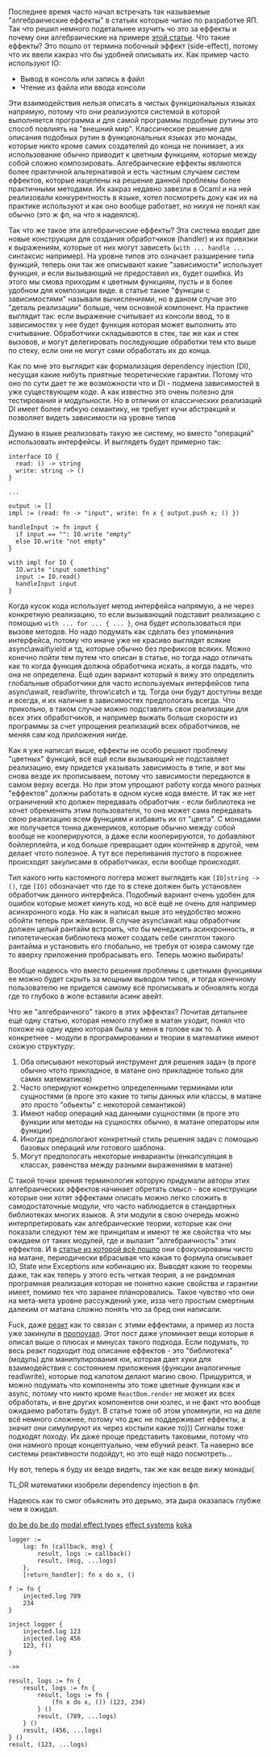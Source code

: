 
Последнее время часто начал встречать так называемые "алгебраические еффекты" в статьях которые читаю по разработке ЯП. Так что решил немного подетальнее изучить чо это за еффекты и почему они алгебраические на примере [этой статьи](https://www.sciencedirect.com/science/article/pii/S1571066115000705?ref=pdf_download&fr=RR-2&rr=8786637be9752498).
Что такие еффекты? Это пошло от термина побочный эффект (side-effect), потому что их ввели какраз что бы удобней описывать их. Как пример часто используют IO:
* Вывод в консоль или запись в файл
* Чтение из файла или ввода консоли

Эти взаимодействия нельзя описать в чистых функциональных языках напрямую, потому что они реализуются системой в которой выполняется программа и для самой программы подобные рутины это способ повлиять на "внешний мир".
Классическое решение для описания подобных рутин в функциональных языках это монады, которые никто кроме самих создателей до конца не понимает, а их использование обычно приводит к цветным функциям, которые между собой сложно композировать. 
Алгебраические еффекты являются более практичной альтернативой и есть частным случаем систем еффектов, которые нацелены на решение данной проблемы более практичными методами. 
Их какраз недавно завезли в Ocaml и на ней реализовали конкурентность в языке, хотел  посмотреть доку как их на практике используют и как оно вообще работает, но нихуя не понял как обычно (это ж фп, на что я надеялся).

Так что же такое эти алгебраические еффекты? Эта система вводит две новые конструкции для создания обработчиков (handler) и их привязки к выражениям, которые от них могут зависеть (`with ... handle ...` синтаксис например).
На уровне типов это означает разширение типа функций, теперь они так же описывают какие "зависимости" использует функция, и если вызывающий не предоставил их, будет ошибка. Из этого мы смова приходим к цветным функциям, пусть и в более удобном для композиции виде.
в статье такие "функции с зависимостями" называли вычислениями, но в даном случае это "деталь реализации" больше, чем основной компонент.
На практике выглядит так: если выражение считывает из консоли ввод, то в зависимостях у нее будет функция которая может выполнить это считывание. 
Обработчики складываются в стек, так же как и стек вызовов, и могут делегировать последующие обработки тем кто выше по стеку, если они не могут сами обработать их до конца.

Как по мне это выглядит как формализация dependency injection (DI), несущая какие нибуть приятные теоретические гарантии. 
Потому что оно по сути дает те же возможности что и DI - подмена зависимостей в уже существующем коде. 
А как известно это очень полезно для тестирования и модульности. Но в отличии от классических реализаций DI имеет более гибкую семантику, не требует кучи абстракций и позволяет видеть зависимости на уровне типов

Думаю в языке реализовать такую же систему, но вместо "операций" использовать интерфейсы. И выглядеть будет примерно так:
```
interface IO {
  read: () -> string
  write: string -> ()
}

...

output := []
impl := (read: fn -> "input", write: fn x { output.push x; () })

handleInput := fn input {
  if input == "": IO.write "empty"
  else IO.write "not empty"
}

with impl for IO {
  IO.write "input something"
  input := IO.read()
  handleInput input
}
```

Когда кусок кода использует метод интерфейса напрямую, а не через конкретную реализацию, то если вызывающий подставит реализацию с помощью `with ... for ... { ... }`, она будет использоваться при вызове методов. Но надо подумать как сделать без упоминания интерфейса, потому что иначе уже не красиво выглядят всякие async\await\yield и тд, которые обычно без префиксов всяких. Можно конечно пойти тем путем что описан в статье, но тогда надо отличать как то когда функция должна обработчика искать, а когда падать, что она не определена. Ещё один вариант который я вижу это определить глобальные обработчики для часто используемых интерфейсов типа async\await, read\write, throw\catch и тд. Тогда они будут доступны везде и всегда, и их наличие в зависимостях предпологать всегда. Что прикольно, в таком случае можно подставлять свои реализации для всех этих обработчиков, и например выжать больше скорости из программы за счет упрощения реализаций всех обработчиков, не меняя сам код приложения нигде.

Как я уже написал выше, еффекты не особо решают проблему "цветных" функций, всё ещё если вызывающий не подставляет реализацию, ему придется указывать зависимость в типе, и вот мы снова везде их прописываем, потому что зависимости передаются в самом верху всегда. Но при этом упрощают работу когда много разных "еффектов" должны работать в одном куске кода вместе. И так же нет ограничений кто должен передавать обработчик - если библиотека не хочет обременять этим пользователя, то она может сама передавать свою реализацию всем функциям и избавить их от "цвета". С монадами же получается тонна дженериков, которые обычно между собой вообще не кооперируются, а даже если кооперируются, то добавляют бойлерплейта, и код больше превращает один контейнер в другой, чем делает чтото полезное. А тут все переливания пустого в порожнее происходят закулисами в обработчиках, если вообще происходят.

Тип какого нить кастомного логгера может выглядеть как `[IO]string -> ()`, где `[IO]` обозначает что где то в стеке должен быть установлен обработчик данного интерфейса. Подобный вариант очень удобен для ошибок которые может кинуть код, но всё ещё не очень для например асинхронного кода. Но как я написал выше это неудобство можно обойти теперь при желании. В случае async\await наш обработчик должен целый рантайм встроить, что бы менеджить асинхронность, и гипотетическая библиотека может создать себе синглтон такого рантайма и установить его глобально, не требуя от юзера самому где то вверху приложения пробрасывать его. Теперь можно выбирать!

Вообще надеюсь что вместо решения проблемы с цветными функциями ее можно будет скрыть за мощным выводом типов, и тогда конечному пользователю не придется самому всё прописывать и обновлять когда где то глубоко в жопе вставили асинк авейт.

Что же "алгебраичного" такого в этих эффектах? Почитав детальнее ещё одну статью, которая немого глубже в матан уходит, понял что похоже на одну идею которая была у меня в голове как то. А конкретнее - модули в програмировании и теории в математике имеют схожую структуру:
1. Оба описывают некоторый инструмент для решения задач (в проге обычно чтото прикладное, в матане оно прикладное только для самих математиков)
2. Часто оперируют конкретно определенными терминами или сущностями (в проге это какие то типы данных или классы, в матане это просто "обьекты" с некоторой семантикой)
3. Имеют набор операций над данными сущностями (в проге это функции или методы на сущностях обычно, в матане операторы или функции)
4. Иногда предпологают конкретный стиль решения задач с помощью базовых операций или готового шаблона.
5. Могут предпологать некоторые инварианты (енкапсуляция в классах, равенства между разными выражениями в матане)

С такой точки зрения терминология которую придумали авторы этих алгебраических эффектов начинает обретать смысл - все конструкции которые они хотят эффектами описать можно легко сложить в самодостаточные модули, что часто наблюдается в стандартных библиотеках многих языков. А эти модули в свою очередь можно интерпретировать как алгебраические теории, которые как они показали следуют тем же принципам и имеют те же свойства что мы ожидаем от таких модулей, где и вылазит "алгебраичность" этих еффектов. И в [статье из которой всё пошло](https://www.sciencedirect.com/science/article/pii/S0304397506002659?via%3Dihub) они сфокусированы чисто на матане, периодически вбрасывая что какая то формула описывает IO, State или Exceptions или кобинацию их. Выводят какие то теоремы даже, так как теперь у этого есть четкая теория, а не рандомная програмная реализация которая не понятно какие свойства и гарантии имеет, помимо тех что заранее планоровались. Такое чувство что они на мета-мета уровне рассуждений уже, изза чего простым смертным далеким от матана сложно понять что за бред они написали.

Fuck, даже [реакт](https://overreacted.io/algebraic-effects-for-the-rest-of-us/) как то связан с этими еффектами, а пример из поста уже закинули в [пропоузал](https://github.com/macabeus/js-proposal-algebraic-effects). Этот пост даже упоминает вещи которые я описал выше о плюсах и минусах такого подхода.
Если подумать, то весь реакт подходит под описание еффектов - это "библиотека" (модуль) для манипулирования юи, которая дает хуки для взаимодействия с состоянием приложения (функции аналогичные read\write), которые под капотом делают магию свою. Прищурится, и можно подумать что компоненты это тоже цветные функции как и async, потому что никто кроме `ReactDom.render` не может их всех обработать, и вне других компонентов они юзлес, и не факт что вообще ожидаемо работать будут. В статье тоже об этом упомянули, но на деле всё немного сложнее, потому что джс не поддерживает еффекты, а значит они симулируют их через костыли какие то)))
Сигналы тоже подходят походу. Их даже проще представить таковыми, потому что они намного проще концептуально, чем ебучий реакт. Та наверно все системы реактивности подойдут, но это ещё надо посмотреть...

Ну вот, теперь я буду их везде видеть, так же как везде вижу монады(

TL;DR математики изобрели dependency injection в фп.

Надеюсь как то смог обьяснить это дерьмо, эта дыра оказалась глубже чем я ожидал.

[do be do be do](https://arxiv.org/pdf/1611.09259.pdf)
[modal effect types](https://arxiv.org/abs/2407.11816)
[effect systems](https://vhyrro.github.io/posts/effect-systems/)
[koka](https://koka-lang.github.io/koka/doc/book.html#why)

```
logger :=
	log: fn (callback, msg) {
		result, logs := callback()
		result, (msg, ...logs)
	},
	[return_handler]: fn x do x, ()

f := fn {
	injected.log 789
	234
}

inject logger {
	injected.log 123
	injected.log 456
	123, f()
}
        
->>

result, logs := fn {
	result, logs := fn {
		result, logs := fn {
			(fn x do x, ()) (123, 234)
		} ()
		result, (789, ...logs)
	} ()
	result, (456, ...logs)
} ()
result, (123, ...logs)
```